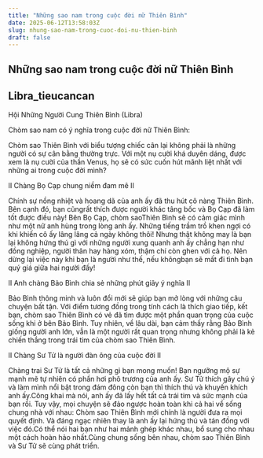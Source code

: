 ```yaml
---
title: "Những sao nam trong cuộc đời nữ Thiên Bình"
date: 2025-06-12T13:58:03Z
slug: nhung-sao-nam-trong-cuoc-doi-nu-thien-binh
draft: false
---
```


## Những sao nam trong cuộc đời nữ Thiên Bình

## Libra_tieucancan

Hội Những Người Cung Thiên Bình (Libra)
 
Chòm sao nam có ý nghĩa trong cuộc đời nữ Thiên Bình:
 
Chòm sao Thiên Bình với biểu tượng chiếc cân lại không phải là những người có sự cân bằng thường trực. Với một nụ cười khá duyên dáng, được xem là nụ cười của thần Venus, họ sẽ có sức cuốn hút mãnh liệt nhất với những ai trong cuộc đời mình?
 
II Chàng Bọ Cạp chung niềm đam mê II
 
Chính sự nồng nhiệt và hoang dã của anh ấy đã thu hút cô nàng Thiên Bình. Bên cạnh đó, bạn cũngrất thích được người khác tâng bốc và Bọ Cạp đã làm tốt được điều này! Bên Bọ Cạp, chòm saoThiên Bình sẽ có cảm giác mình như một nữ anh hùng trong lòng anh ấy. Những tiếng trầm trồ khen ngợi có khi khiến cô ấy lâng lâng cả ngày không thôi! Nhưng thật không may là bạn lại không hứng thú gì với những người xung quanh anh ấy chẳng hạn như đồng nghiệp, người thân hay hàng xóm, thậm chí còn ghen với cả họ. Nên dừng lại việc này khi bạn là người như thế, nếu khôngbạn sẽ mất đi tình bạn quý giá giữa hai người đấy!
 
II Anh chàng Bảo Bình chia sẻ những phút giây ý nghĩa II
 
Bảo Bình thông minh và luôn đổi mới sẽ giúp bạn mở lòng với những câu chuyện bất tận. Với điểm tương đồng trong tính cách là thích giao tiếp, kết bạn, chòm sao Thiên Bình có vẻ đã tìm được một phần quan trọng của cuộc sống khi ở bên Bảo Bình. Tuy nhiên, về lâu dài, bạn cảm thấy rằng Bảo Bình giống người anh lớn, vẫn là một người rất quan trọng nhưng không phải là kẻ chiến thắng trong trái tim của chòm sao Thiên Bình.
 
II Chàng Sư Tử là người đàn ông của cuộc đời II
 
Chàng trai Sư Tử là tất cả những gì bạn mong muốn! Bạn ngưỡng mộ sự mạnh mẽ tự nhiên có phần hơi phô trương của anh ấy. Sư Tử thích gây chú ý và làm mình nổi bật trong đám đông còn bạn thì thích thú và khuyến khích anh ấy.Công khai mà nói, anh ấy đã lấy hết tất cả trái tim và sức mạnh của bạn rồi. Tuy vậy, mọi chuyện sẽ đảo ngược hoàn toàn khi cả hai về sống chung nhà với nhau: Chòm sao Thiên Bình mới chính là người đưa ra mọi quyết định. Và đáng ngạc nhiên thay là anh ấy lại hứng thú và tán đồng với việc đó.Có thể nói hai bạn như hai mảnh ghép khác nhau, bổ sung cho nhau một cách hoàn hảo nhất.Cùng chung sống bên nhau, chòm sao Thiên Bình và Sư Tử sẽ cùng phát triển.